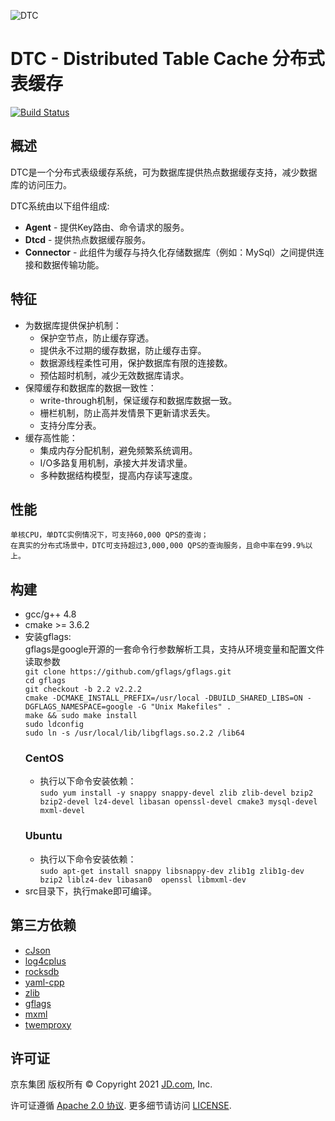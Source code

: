 ![DTC](http://storage.360buyimg.com/bq-install/release/dtc_logo.png)
# DTC - Distributed Table Cache 分布式表缓存
[![Build Status](https://app.travis-ci.com/DTC8/DTC.svg?branch=master)](https://app.travis-ci.com/github/DTC8/DTC)

## 概述
DTC是一个分布式表级缓存系统，可为数据库提供热点数据缓存支持，减少数据库的访问压力。

DTC系统由以下组件组成:
* **Agent** - 提供Key路由、命令请求的服务。
* **Dtcd** - 提供热点数据缓存服务。
* **Connector** - 此组件为缓存与持久化存储数据库（例如：MySql）之间提供连接和数据传输功能。

## 特征
* 为数据库提供保护机制：
  - 保护空节点，防止缓存穿透。
  - 提供永不过期的缓存数据，防止缓存击穿。
  - 数据源线程柔性可用，保护数据库有限的连接数。
  - 预估超时机制，减少无效数据库请求。
* 保障缓存和数据库的数据一致性：
  - write-through机制，保证缓存和数据库数据一致。
  - 栅栏机制，防止高并发情景下更新请求丢失。
  - 支持分库分表。
* 缓存高性能：
  - 集成内存分配机制，避免频繁系统调用。
  - I/O多路复用机制，承接大并发请求量。
  - 多种数据结构模型，提高内存读写速度。

## 性能
    单核CPU，单DTC实例情况下，可支持60,000 QPS的查询；
    在真实的分布式场景中，DTC可支持超过3,000,000 QPS的查询服务，且命中率在99.9%以上。

## 构建
* gcc/g++ 4.8
* cmake >= 3.6.2
* 安装gflags:<br />
    gflags是google开源的一套命令行参数解析工具，支持从环境变量和配置文件读取参数<br />
    `git clone https://github.com/gflags/gflags.git`<br />
    `cd gflags`<br />
    `git checkout -b 2.2 v2.2.2`<br />
    `cmake -DCMAKE_INSTALL_PREFIX=/usr/local -DBUILD_SHARED_LIBS=ON -DGFLAGS_NAMESPACE=google -G "Unix Makefiles" .`<br />
    `make && sudo make install`<br />
    `sudo ldconfig  `<br />
    `sudo ln -s /usr/local/lib/libgflags.so.2.2 /lib64`<br />
    ### CentOS
    - 执行以下命令安装依赖：<br />
    `sudo yum install -y snappy snappy-devel zlib zlib-devel bzip2 bzip2-devel lz4-devel libasan openssl-devel cmake3 mysql-devel mxml-devel`<br />
    ### Ubuntu
    - 执行以下命令安装依赖：<br />
    `sudo apt-get install snappy libsnappy-dev zlib1g zlib1g-dev bzip2 liblz4-dev libasan0  openssl libmxml-dev`<br />
* src目录下，执行make即可编译。

## 第三方依赖
* [cJson](https://github.com/DaveGamble/cJSON)
* [log4cplus](https://github.com/log4cplus/log4cplus)
* [rocksdb](https://github.com/facebook/rocksdb)
* [yaml-cpp](https://github.com/jbeder/yaml-cpp)
* [zlib](https://zlib.net/)
* [gflags](https://github.com/gflags/gflags)
* [mxml](https://www.msweet.org/mxml/)
* [twemproxy](https://github.com/twitter/twemproxy)

## 许可证

京东集团 版权所有 © Copyright 2021 [JD.com](https://www.jd.com), Inc.


许可证遵循 [Apache 2.0 协议](http://www.apache.org/licenses/LICENSE-2.0). 更多细节请访问 [LICENSE](https://gitee.com/jd-platform-opensource/dtc/blob/master/LICENSE).